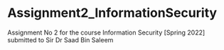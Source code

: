 # Assignment2_InformationSecurity
Assignment No 2 for the course Information Security [Spring 2022] submitted to Sir Dr Saad Bin Saleem
